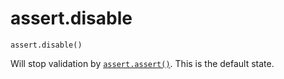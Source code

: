 # assert.disable

```
assert.disable()
```

Will stop validation by [`assert.assert()`](./assert.md). This is the default state.